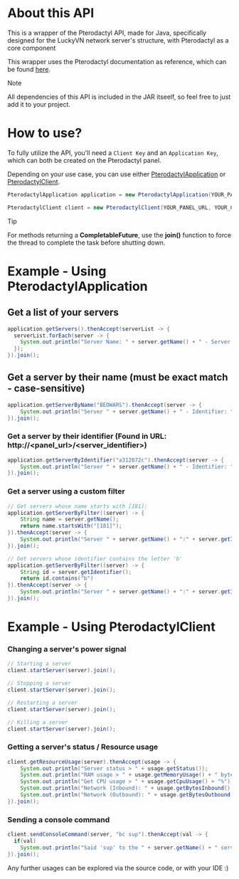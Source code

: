# About this API
This is a wrapper of the Pterodactyl API, made for Java, specifically designed for the LuckyVN network server's structure, with Pterodactyl as a core component

This wrapper uses the Pterodactyl documentation as reference, which can be found <a href="https://dashflo.net/docs/api/pterodactyl/v1/">here</a>.

> [!NOTE]
> All dependencies of this API is included in the JAR itseelf, so feel free to just add it to your project.

# How to use?
To fully utilize the API, you'll need a `Client Key` and an `Application Key`, which can both be created on the Pterodactyl panel.

Depending on your use case, you can use either <a href="https://github.com/LUCKYVN-NETWORK/PterodactylAPI/blob/main/src/me/stella/PterodactylApplication.java">PterodactylApplication</a> or <a href="https://github.com/LUCKYVN-NETWORK/PterodactylAPI/blob/main/src/me/stella/PterodactylClient.java">PterodactylClient</a>.
```java
PterodactylApplication application = new PterodactylApplication(YOUR_PANEL_URL, YOUR_APPLICATION_KEY);
```
```java
PterodactylClient client = new PterodactylClient(YOUR_PANEL_URL, YOUR_CLIENT_KEY);
```

> [!TIP]
> For methods returning a **CompletableFuture**, use the **join()** function to force the thread to complete the task before shutting down.

# Example - Using PterodactylApplication

## Get a list of your servers
```java
application.getServers().thenAccept(serverList -> {
  serverList.forEach(server -> {
    System.out.println("Server Name: " + server.getName() + " - Server ID: " + server.getIdentifier());
  }); 
}).join();
```

## Get a server by their name (must be exact match - case-sensitive)
```java
application.getServerByName("BEDWARS").thenAccept(server -> {
    System.out.println("Server " + server.getName() + " - Identifier: " + server.getIdentifier());
}).join();
```

### Get a server by their identifier (Found in URL: http://<panel_url>/<server_identifier>)
```java
application.getServerByIdentifier("a312072c").thenAccept(server -> {
    System.out.println("Server " + server.getName() + " - Identifier: " + server.getIdentifier());
}).join();
```

### Get a server using a custom filter
```java
// Get servers whose name starts with [181]:
application.getServerByFilter((server) -> {
    String name = server.getName();
    return name.startsWith("[181]");
}).thenAccept(server -> {
    System.out.println("Server " + server.getName() + ":" + server.getIdentifier() + " has name starting with [181]")
}).join();

// Get servers whose identifier contains the letter 'b'
application.getServerByFilter((server) -> {
    String id = server.getIdentifier();
    return id.contains("b")
}).thenAccept(server -> {
    System.out.println("Server " + server.getName() + ":" + server.getIdentifier() + " has a 'b' in their identifier!")
}).join();
```


# Example - Using PterodactylClient

### Changing a server's power signal

```java
// Starting a server
client.startServer(server).join();

// Stopping a server
client.startServer(server).join();

// Restarting a server
client.startServer(server).join();

// Killing a server
client.startServer(server).join();
```

### Getting a server's status / Resource usage
```java
client.getResourceUsage(server).thenAccept(usage -> {
    System.out.println("Server status > " + usage.getStatus());
    System.out.println("RAM usage > " + usage.getMemoryUsage() + " bytes");
    System.out.println("Get CPU usage > " + usage.getCpuUsage() + "%");
    System.out.println("Network (Inbound): " + usage.getBytesInbound() + " b/s");
    System.out.println("Network (Outbound): " + usage.getBytesOutbound() + " b/s");
}).join();
```

### Sending a console command
```java
client.sendConsoleCommand(server, "bc sup").thenAccept(val -> {
  if(val)
    System.out.println("Said 'sup' to the " + server.getName() + " server node!");
}).join();
```

Any further usages can be explored via the source code, or with your IDE :)
